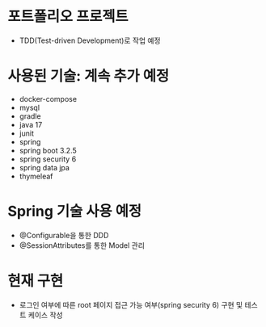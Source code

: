 # 포트폴리오 프로젝트

- TDD(Test-driven Development)로 작업 예정

# 사용된 기술: 계속 추가 예정
- docker-compose
- mysql
- gradle
- java 17
- junit
- spring
- spring boot 3.2.5
- spring security 6
- spring data jpa
- thymeleaf

# Spring 기술 사용 예정
- @Configurable을 통한 DDD
- @SessionAttributes를 통한 Model 관리

# 현재 구현
- 로그인 여부에 따른 root 페이지 접근 가능 여부(spring security 6) 구현 및 테스트 케이스 작성
